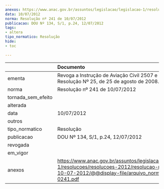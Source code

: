 ```yaml
---
anexos: https://www.anac.gov.br/assuntos/legislacao/legislacao-1/resolucoes/resolucoes-2012/resolucao-no-241-de-10-07-2012/@@display-file/arquivo_norma/RA2012-0241.pdf
data: 10/07/2012
norma: Resolução nº 241 de 10/07/2012
publicacao: DOU Nº 134, S/1, p.24, 12/07/2012
tags:
- altera
tipo_normatico: Resolução
hide: 
- toc 
 
---
```


|                    | Documento                                                                                                                                                       |
|:-------------------|:----------------------------------------------------------------------------------------------------------------------------------------------------------------|
| ementa             | Revoga a Instrução de Aviação Civil 2507 e altera a Resolução Nº 25, de 25 de agosto de 2008.                                                                   |
| norma              | Resolução nº 241 de 10/07/2012                                                                                                                                  |
| tornada_sem_efeito |                                                                                                                                                                 |
| alterada           |                                                                                                                                                                 |
| data               | 10/07/2012                                                                                                                                                      |
| outros             |                                                                                                                                                                 |
| tipo_normatico     | Resolução                                                                                                                                                       |
| publicacao         | DOU Nº 134, S/1, p.24, 12/07/2012                                                                                                                               |
| revogada           |                                                                                                                                                                 |
| em_vigor           |                                                                                                                                                                 |
| anexos             | https://www.anac.gov.br/assuntos/legislacao/legislacao-1/resolucoes/resolucoes-2012/resolucao-no-241-de-10-07-2012/@@display-file/arquivo_norma/RA2012-0241.pdf |
